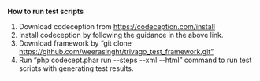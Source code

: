 **How to run test scripts**

1.	Download codeception from https://codeception.com/install
2.	Install codeception by following the guidance in the above link.
3.	Download framework by “git clone https://github.com/weerasinght/trivago_test_framework.git”
4.	Run “php codecept.phar run --steps --xml --html” command to run test scripts with generating test results.
